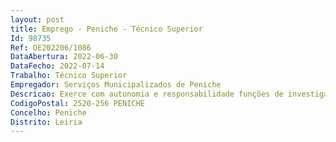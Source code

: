 ```yaml
--- 
layout: post
title: Emprego - Peniche - Técnico Superior
Id: 98735
Ref: OE202206/1086
DataAbertura: 2022-06-30
DataFecho: 2022-07-14
Trabalho: Técnico Superior
Empregador: Serviços Municipalizados de Peniche
Descricao: Exerce com autonomia e responsabilidade funções de investigação, estudos, concepção e aplicação de métodos e processos, enquadrados em conhecimentos profissionais inerentes à licenciatura e inseridos nos domínios do controlo da qualidade da água, controlo e caracterização dos efluentes industriais ou outros e o controlo do funcionamento das estações de tratamento de águas potáveis e residuais.
CodigoPostal: 2520-256 PENICHE
Concelho: Peniche
Distrito: Leiria
--- 
```

